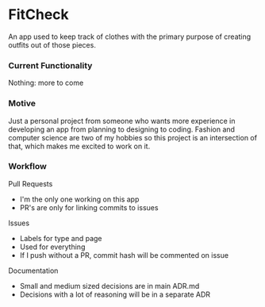 # FitCheck
An app used to keep track of clothes with the primary purpose of creating outfits out of those pieces.

### Current Functionality
Nothing: more to come

### Motive
Just a personal project from someone who wants more experience in developing an app from planning to designing to coding. Fashion and computer science are two of my hobbies so this project is an intersection of that, which makes me excited to work on it.

### Workflow
Pull Requests
- I'm the only one working on this app
- PR's are only for linking commits to issues

Issues
- Labels for type and page
- Used for everything
- If I push without a PR, commit hash will be commented on issue

Documentation
- Small and medium sized decisions are in main ADR.md
- Decisions with a lot of reasoning will be in a separate ADR
